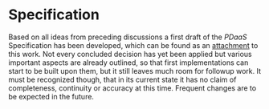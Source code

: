 Specification
==========================================



Based on all ideas from preceding discussions a first draft of the *PDaaS* Specification has been 
developed, which can be found as an [attachment](#spec-draft) to this work.
Not every concluded decision has yet been applied but various important aspects are already 
outlined, so that first implementations can start to be built upon them, but it still leaves much 
room for followup work.
It must be recognized though, that in its current state it has no claim of completeness, continuity
or accuracy at this time. Frequent changes are to be expected in the future. 
